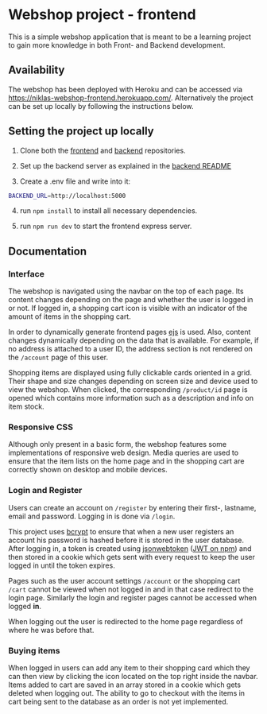 # Webshop project - frontend

This is a simple webshop application that is meant to be a learning project to gain more knowledge in both Front- and Backend development.

## Availability

The webshop has been deployed with Heroku and can be accessed via https://niklas-webshop-frontend.herokuapp.com/.
Alternatively the project can be set up locally by following the instructions below.

## Setting the project up locally

1. Clone both the [frontend](https://github.com/niklas-jacobsen/webshop) and [backend](https://github.com/niklas-jacobsen/webshop-backend) repositories.
2. Set up the backend server as explained in the [backend README](https://github.com/niklas-jacobsen/webshop-backend/blob/main/README.md)

3. Create a .env file and write into it:

```sh
BACKEND_URL=http://localhost:5000
```

4. run `npm install` to install all necessary dependencies.

5. run `npm run dev` to start the frontend express server.

## Documentation

### Interface

The webshop is navigated using the navbar on the top of each page. Its content changes depending on the page and whether the user is logged in or not. If logged in, a shopping cart icon is visible with an indicator of the amount of items in the shopping cart.

In order to dynamically generate frontend pages [ejs](https://www.npmjs.com/package/ejs) is used. Also, content changes dynamically depending on the data that is available. For example, if no address is attached to a user ID, the address section is not rendered on the `/account` page of this user.

Shopping items are displayed using fully clickable cards oriented in a grid. Their shape and size changes depending on screen size and device used to view the webshop. When clicked, the corresponding `/product/id` page is opened which contains more information such as a description and info on item stock.

### Responsive CSS

Although only present in a basic form, the webshop features some implementations of responsive web design.
Media queries are used to ensure that the item lists on the home page and in the shopping cart are correctly shown on desktop and mobile devices.

### Login and Register

Users can create an account on `/register` by entering their first-, lastname, email and password.
Logging in is done via `/login`.

This project uses [bcrypt](https://www.npmjs.com/package/bcrypt) to ensure that when a new user registers an account his password is hashed before it is stored in the user database. After logging in, a token is created using [jsonwebtoken](https://jwt.io/) ([JWT on npm](https://www.npmjs.com/package/jsonwebtoken)) and then stored in a cookie which gets sent with every request to keep the user logged in until the token expires.

Pages such as the user account settings `/account` or the shopping cart `/cart` cannot be viewed when not logged in and in that case redirect to the login page.
Similarly the login and register pages cannot be accessed when logged **in**.

When logging out the user is redirected to the home page regardless of where he was before that.

### Buying items

When logged in users can add any item to their shopping card which they can then view by clicking the icon located on the top right inside the navbar. Items added to cart are saved in an array stored in a cookie which gets deleted when logging out.
The ability to go to checkout with the items in cart being sent to the database as an order is not yet implemented.
